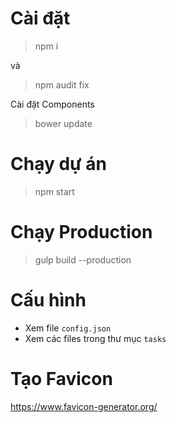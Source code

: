 
# Cài đặt

> npm i 

và 

> npm audit fix

Cài đặt Components 

> bower update 

# Chạy dự án 

> npm start

# Chạy Production 

> gulp build --production

# Cấu hình

- Xem file `config.json`
- Xem các files trong thư mục `tasks`

# Tạo Favicon

https://www.favicon-generator.org/
